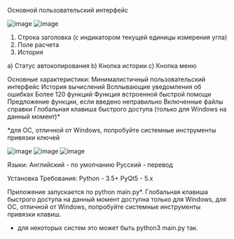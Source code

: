 Основной пользовательский интерфейс

![image](https://user-images.githubusercontent.com/70647636/138879782-eb576150-aaa6-4ed8-8360-9c5b5ce78945.png)
![image](https://user-images.githubusercontent.com/70647636/138879809-aec60f83-0a84-4274-aa0c-4a020866db9b.png)

1. Строка заголовка (с индикатором текущей единицы измерения угла)
2. Поле расчета
3. История

а) Статус автокопирования 
b) Кнопка истории 
c) Кнопка меню


Основные характеристики:
 Минималистичный пользовательский интерфейс
 История вычислений
 Всплывающие уведомления об ошибках
 Более 120 функций
 Функция встроенной быстрой помощи
 Предложение функции, если введено неправильно
 Включенные файлы справки
 Глобальная клавиша быстрого доступа (только для Windows на данный момент)*
 
*для ОС, отличной от Windows, попробуйте системные инструменты привязки ключей

![image](https://user-images.githubusercontent.com/70647636/138880292-903d5abe-72f8-4d03-8e3d-3d8f676b0e87.png)
![image](https://user-images.githubusercontent.com/70647636/138880317-3c6a8240-16c8-45e2-a0d6-d8f11b571f47.png)
![image](https://user-images.githubusercontent.com/70647636/138880342-8cb4e1af-a9e7-498a-a867-cb00deea4ce1.png)

Языки:
Английский - по умолчанию
Русский - перевод

Установка
Требования:
Python - 3.5+
PyQt5 - 5.x

Приложение запускается по python main.py*. Глобальная клавиша быстрого доступа на данный момент доступна только для Windows, для ОС, отличной от Windows, попробуйте системные инструменты привязки клавиш.
* для некоторых систем это может быть python3 main.py так.
